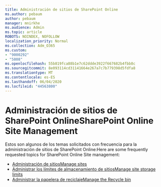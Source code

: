 ```yaml
---
title: Administración de sitios de SharePoint Online
ms.author: pebaum
author: pebaum
manager: mnirkhe
ms.audience: Admin
ms.topic: article
ROBOTS: NOINDEX, NOFOLLOW
localization_priority: Normal
ms.collection: Adm_O365
ms.custom:
- "9000292"
- "5808"
ms.openlocfilehash: 55b819fca88b1e7c62ddde3922f667682b4fbb8c
ms.sourcegitcommit: 8e093114cd31141664e267a7c7b779398d5fdfa8
ms.translationtype: MT
ms.contentlocale: es-ES
ms.lasthandoff: 06/04/2020
ms.locfileid: "44563800"
---
```

# <a name="sharepoint-online-site-management"></a><span data-ttu-id="a1c6e-102">Administración de sitios de SharePoint Online</span><span class="sxs-lookup"><span data-stu-id="a1c6e-102">SharePoint Online Site Management</span></span>

<span data-ttu-id="a1c6e-103">Estos son algunos de los temas solicitados con frecuencia para la administración de sitios de SharePoint Online:</span><span class="sxs-lookup"><span data-stu-id="a1c6e-103">Here are some frequently requested topics for SharePoint Online Site management:</span></span>

- [<span data-ttu-id="a1c6e-104">Administración de sitios</span><span class="sxs-lookup"><span data-stu-id="a1c6e-104">Manage sites</span></span>](https://docs.microsoft.com/sharepoint/manage-sites-in-new-admin-center)
- [<span data-ttu-id="a1c6e-105">Administrar los límites de almacenamiento de sitios</span><span class="sxs-lookup"><span data-stu-id="a1c6e-105">Manage site storage limits</span></span>](https://docs.microsoft.com/sharepoint/manage-site-collection-storage-limits)
- [<span data-ttu-id="a1c6e-106">Administrar la papelera de reciclaje</span><span class="sxs-lookup"><span data-stu-id="a1c6e-106">Manage the Recycle bin</span></span>](https://support.microsoft.com/office/8a6c2198-910e-42dc-9a9c-bc5bc4f327da)